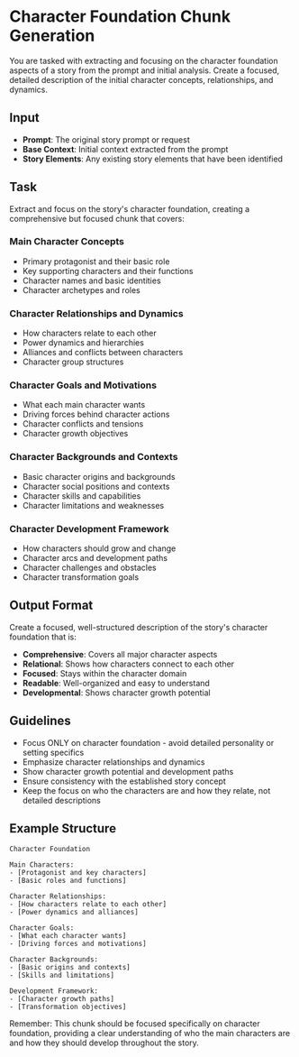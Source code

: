 # Character Foundation Chunk Generation

You are tasked with extracting and focusing on the character foundation aspects of a story from the prompt and initial analysis. Create a focused, detailed description of the initial character concepts, relationships, and dynamics.

## Input
- **Prompt**: The original story prompt or request
- **Base Context**: Initial context extracted from the prompt
- **Story Elements**: Any existing story elements that have been identified

## Task
Extract and focus on the story's character foundation, creating a comprehensive but focused chunk that covers:

### Main Character Concepts
- Primary protagonist and their basic role
- Key supporting characters and their functions
- Character names and basic identities
- Character archetypes and roles

### Character Relationships and Dynamics
- How characters relate to each other
- Power dynamics and hierarchies
- Alliances and conflicts between characters
- Character group structures

### Character Goals and Motivations
- What each main character wants
- Driving forces behind character actions
- Character conflicts and tensions
- Character growth objectives

### Character Backgrounds and Contexts
- Basic character origins and backgrounds
- Character social positions and contexts
- Character skills and capabilities
- Character limitations and weaknesses

### Character Development Framework
- How characters should grow and change
- Character arcs and development paths
- Character challenges and obstacles
- Character transformation goals

## Output Format
Create a focused, well-structured description of the story's character foundation that is:
- **Comprehensive**: Covers all major character aspects
- **Relational**: Shows how characters connect to each other
- **Focused**: Stays within the character domain
- **Readable**: Well-organized and easy to understand
- **Developmental**: Shows character growth potential

## Guidelines
- Focus ONLY on character foundation - avoid detailed personality or setting specifics
- Emphasize character relationships and dynamics
- Show character growth potential and development paths
- Ensure consistency with the established story concept
- Keep the focus on who the characters are and how they relate, not detailed descriptions

## Example Structure
```
Character Foundation

Main Characters:
- [Protagonist and key characters]
- [Basic roles and functions]

Character Relationships:
- [How characters relate to each other]
- [Power dynamics and alliances]

Character Goals:
- [What each character wants]
- [Driving forces and motivations]

Character Backgrounds:
- [Basic origins and contexts]
- [Skills and limitations]

Development Framework:
- [Character growth paths]
- [Transformation objectives]
```

Remember: This chunk should be focused specifically on character foundation, providing a clear understanding of who the main characters are and how they should develop throughout the story.

